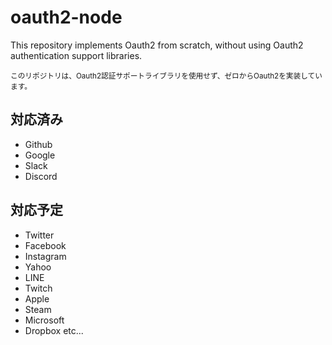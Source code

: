 # oauth2-node

This repository implements Oauth2 from scratch, without using Oauth2 authentication support libraries.

<sub>
このリポジトリは、Oauth2認証サポートライブラリを使用せず、ゼロからOauth2を実装しています。
</sub>

## 対応済み

- Github
- Google 
- Slack
- Discord

## 対応予定

- Twitter
- Facebook
- Instagram 
- Yahoo
- LINE
- Twitch
- Apple
- Steam
- Microsoft
- Dropbox
etc...

